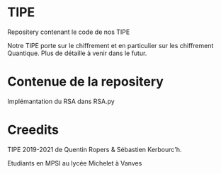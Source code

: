 # TIPE

Repositery contenant le code de nos TIPE

Notre TIPE porte sur le chiffrement et en particulier sur les chiffrement Quantique.
Plus de détaille à venir dans le futur.

# Contenue de la repositery

Implémantation du RSA dans RSA.py

# Creedits
TIPE 2019-2021 de Quentin Ropers & Sébastien Kerbourc'h.

Etudiants en MPSI au lycée Michelet à Vanves